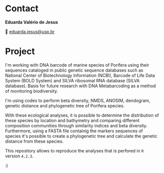 # Contact 
__Eduarda Valério de Jesus__

📧 eduarda.jesus@usp.br

# Project

I'm working with DNA barcode of marine species of Porifera using their sequences cataloged in public genetic sequence databases such as National Center of Biotechnology Information (NCBI), 
Barcode of Life Data System (BOLD System) and SILVA ribosomal RNA database (SILVA database). Basis for future research with DNA Metabarcoding as a method of monitoring biodiversity. 

I'm using codes to perform beta diversity, NMDS, ANOSIM, dendogram, genetic distance and phylogenetic tree of Porifera species.

With these ecological analyses, it is possible to determine the distribution of these species by location and bathymetry and comparing different composition communities through similarity indices and beta diversity. 
Furthermore, using a FASTA file containig the markers sequences of species it's possible to create a phylogenetic tree and calculate the genetic distance from these species.

This repository allows to reproduce the analyses that is perfored in `R` version `4.2.3`.

:)

